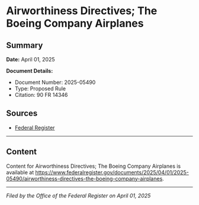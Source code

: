 # Airworthiness Directives; The Boeing Company Airplanes

## Summary

**Date:** April 01, 2025

**Document Details:**
- Document Number: 2025-05490
- Type: Proposed Rule
- Citation: 90 FR 14346

## Sources
- [Federal Register](https://www.federalregister.gov/documents/2025/04/01/2025-05490/airworthiness-directives-the-boeing-company-airplanes)

---

## Content

Content for Airworthiness Directives; The Boeing Company Airplanes is available at https://www.federalregister.gov/documents/2025/04/01/2025-05490/airworthiness-directives-the-boeing-company-airplanes.

---

*Filed by the Office of the Federal Register on April 01, 2025*
